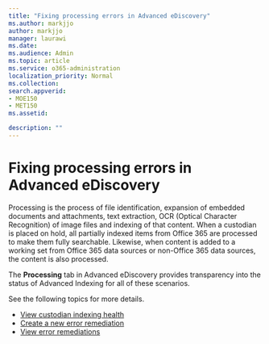 ```yaml
---
title: "Fixing processing errors in Advanced eDiscovery"
ms.author: markjjo
author: markjjo
manager: laurawi
ms.date: 
ms.audience: Admin
ms.topic: article
ms.service: o365-administration
localization_priority: Normal
ms.collection: 
search.appverid: 
- MOE150
- MET150
ms.assetid: 

description: ""
---
```


# Fixing processing errors in Advanced eDiscovery

Processing is the process of file identification, expansion of embedded documents and attachments, text extraction, OCR (Optical Character Recognition) of image files and indexing of that content.  When a custodian is placed on hold, all partially indexed items from Office 365 are processed to make them fully searchable.  Likewise, when content is added to a working set from Office 365 data sources or non-Office 365 data sources, the content is also processed.

The **Processing** tab in Advanced eDiscovery provides transparency into the status of Advanced Indexing for all of these scenarios.

See the following topics for more details.

- [View custodian indexing health](indexing-custodian-data.md)
- [Create a new error remediation](processing-error-types.md)
- [View error remediations](error-remediation.md)
